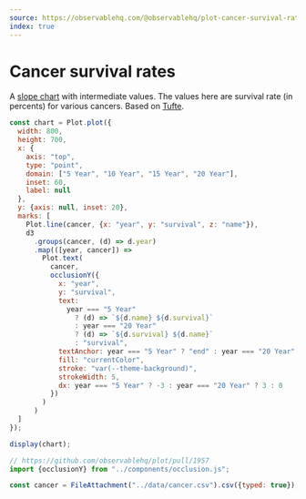 ```yaml
---
source: https://observablehq.com/@observablehq/plot-cancer-survival-rates
index: true
---
```


# Cancer survival rates

A [slope chart](./plot-slope-chart) with intermediate values. The values here are survival rate (in percents) for various cancers. Based on [Tufte](https://www.edwardtufte.com/bboard/q-and-a-fetch-msg?msg_id=0003nk).

```js echo
const chart = Plot.plot({
  width: 800,
  height: 700,
  x: {
    axis: "top",
    type: "point",
    domain: ["5 Year", "10 Year", "15 Year", "20 Year"],
    inset: 60,
    label: null
  },
  y: {axis: null, inset: 20},
  marks: [
    Plot.line(cancer, {x: "year", y: "survival", z: "name"}),
    d3
      .groups(cancer, (d) => d.year)
      .map(([year, cancer]) =>
        Plot.text(
          cancer,
          occlusionY({
            x: "year",
            y: "survival",
            text:
              year === "5 Year"
                ? (d) => `${d.name} ${d.survival}`
                : year === "20 Year"
                ? (d) => `${d.survival} ${d.name}`
                : "survival",
            textAnchor: year === "5 Year" ? "end" : year === "20 Year" ? "start" : "middle",
            fill: "currentColor",
            stroke: "var(--theme-background)",
            strokeWidth: 5,
            dx: year === "5 Year" ? -3 : year === "20 Year" ? 3 : 0
          })
        )
      )
  ]
});

display(chart);
```

```js echo
// https://github.com/observablehq/plot/pull/1957
import {occlusionY} from "../components/occlusion.js";
```

```js echo
const cancer = FileAttachment("../data/cancer.csv").csv({typed: true});
```
